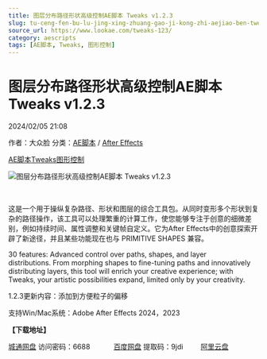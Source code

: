 ```yaml
---
title: 图层分布路径形状高级控制AE脚本 Tweaks v1.2.3
slug: tu-ceng-fen-bu-lu-jing-xing-zhuang-gao-ji-kong-zhi-aejiao-ben-tweaks-v1-2-3
source_url: https://www.lookae.com/tweaks-123/
category: aescripts
tags: [AE脚本, Tweaks, 图形控制]
---
```

# 图层分布路径形状高级控制AE脚本 Tweaks v1.2.3

2024/02/05 21:08

作者：大众脸
分类：[AE脚本](https://www.lookae.com/after-effects/aescripts/) / [After Effects](https://www.lookae.com/after-effects/)

[AE脚本](https://www.lookae.com/tag/ae%e8%84%9a%e6%9c%ac/)[Tweaks](https://www.lookae.com/tag/tweaks/)[图形控制](https://www.lookae.com/tag/%e5%9b%be%e5%bd%a2%e6%8e%a7%e5%88%b6/)

![图层分布路径形状高级控制AE脚本 Tweaks v1.2.3](https://www.lookae.com/wp-content/uploads/2023/11/Tweaks.jpg "图层分布路径形状高级控制AE脚本 Tweaks v1.2.3-LookAE.com")

[﻿](https://cloud.video.taobao.com/play/u/null/p/1/e/6/t/1/437329829693.mp4)

这是一个用于操纵复杂路径、形状和图层的综合工具包。从同时变形多个形状到复杂的路径操作，该工具可以处理繁重的计算工作，使您能够专注于创意的细微差别，例如持续时间、属性调整和关键帧自定义。它为After Effects中的创意探索开辟了新途径，并且某些功能现在也与 PRIMITIVE SHAPES 兼容。

30 features: Advanced control over paths, shapes, and layer distributions. From morphing shapes to fine-tuning paths and innovatively distributing layers, this tool will enrich your creative experience; with Tweaks, your artistic possibilities expand, limited only by your creativity.

1.2.3更新内容：添加到方便粒子的偏移

支持Win/Mac系统：Adobe After Effects 2024，2023

**【下载地址】**

[城通网盘](https://url70.ctfile.com/f/2827370-1018100759-71645f?p=4431) 访问密码：6688            [百度网盘](https://pan.baidu.com/s/1i24CSq7jZ5x24Y476K820Q?pwd=9jdi) 提取码：9jdi         [阿里云盘](https://www.alipan.com/s/xcuaTLKEURF)
